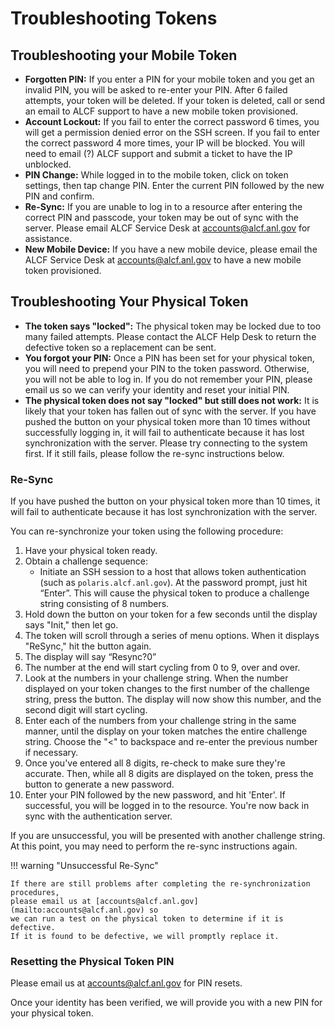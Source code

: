 # Troubleshooting Tokens

## Troubleshooting your Mobile Token

- **Forgotten PIN:** If you enter a PIN for your mobile token and you get an
  invalid PIN, you will be asked to re-enter your PIN.
  After 6 failed attempts, your token will be deleted.
  If your token is deleted, call or send an email to ALCF support to have a new
  mobile token provisioned.
- **Account Lockout:** If you fail to enter the correct password 6 times, you
  will get a permission denied error on the SSH screen.
  If you fail to enter the correct password 4 more times, your IP will be
  blocked.
  You will need to email (<CALL>?) ALCF support and submit a ticket to have the
  IP unblocked.
- **PIN Change:** While logged in to the mobile token, click on token settings,
  then tap change PIN.
  Enter the current PIN followed by the new PIN and confirm.
- **Re-Sync:** If you are unable to log in to a resource after entering the
  correct PIN and passcode, your token may be out of sync with the server.
  Please email ALCF Service Desk at
  [accounts@alcf.anl.gov](mailto:accounts@alcf.anl.gov) for assistance.
- **New Mobile Device:** If you have a new mobile device, please email the ALCF
  Service Desk at [accounts@alcf.anl.gov](mailto:accounts@alcf.anl.gov) to have a
  new mobile token provisioned.

## Troubleshooting Your Physical Token

- **The token says "locked":** The physical token may be locked due to too many
  failed attempts.
  Please contact the ALCF Help Desk to return the defective token so a
  replacement can be sent.
- **You forgot your PIN:** Once a PIN has been set for your physical token, you
  will need to prepend your PIN to the token password.
  Otherwise, you will not be able to log in.
  If you do not remember your PIN, please email us so we can verify your
  identity and reset your initial PIN.
- **The physical token does not say "locked" but still does not work:** It is
  likely that your token has fallen out of sync with the server.
  If you have pushed the button on your physical token more than 10 times
  without successfully logging in, it will fail to authenticate because it has
  lost synchronization with the server.
  Please try connecting to the system first. If it still fails, please follow
  the re-sync instructions below.

### Re-Sync

If you have pushed the button on your physical token more than 10 times, it
will fail to authenticate because it has lost synchronization with the server.

You can re-synchronize your token using the following procedure:

1. Have your physical token ready.
2. Obtain a challenge sequence:
   - Initiate an SSH session to a host that allows token authentication (such
     as `polaris.alcf.anl.gov`).
     At the password prompt, just hit “Enter”.
     This will cause the physical token to produce a challenge string
     consisting of 8 numbers.
3. Hold down the button on your token for a few seconds until the display says
   "Init," then let go.
4. The token will scroll through a series of menu options. When it displays
   "ReSync," hit the button again.
5. The display will say “Resync?0”
6. The number at the end will start cycling from 0 to 9, over and over.
7. Look at the numbers in your challenge string.
   When the number displayed on your token changes to the first number of the
   challenge string, press the button. The display will now show this number,
   and the second digit will start cycling.
8. Enter each of the numbers from your challenge string in the same manner,
   until the display on your token matches the entire challenge string.
   Choose the "<" to backspace and re-enter the previous number if necessary.
9. Once you've entered all 8 digits, re-check to make sure they're accurate.
   Then, while all 8 digits are displayed on the token, press the button to
   generate a new password.
10. Enter your PIN followed by the new password, and hit 'Enter'.
   If successful, you will be logged in to the resource. You're now back in
   sync with the authentication server.

If you are unsuccessful, you will be presented with another challenge string.
At this point, you may need to perform the re-sync instructions again.

!!! warning "Unsuccessful Re-Sync"

    If there are still problems after completing the re-synchronization procedures,
    please email us at [accounts@alcf.anl.gov](mailto:accounts@alcf.anl.gov) so
    we can run a test on the physical token to determine if it is defective.
    If it is found to be defective, we will promptly replace it.

### Resetting the Physical Token PIN

Please email us at
[accounts@alcf.anl.gov](mailto:accounts@alcf.anl.gov)
for PIN resets.

Once your identity has been verified, we will provide you with a new PIN for
your physical token.
